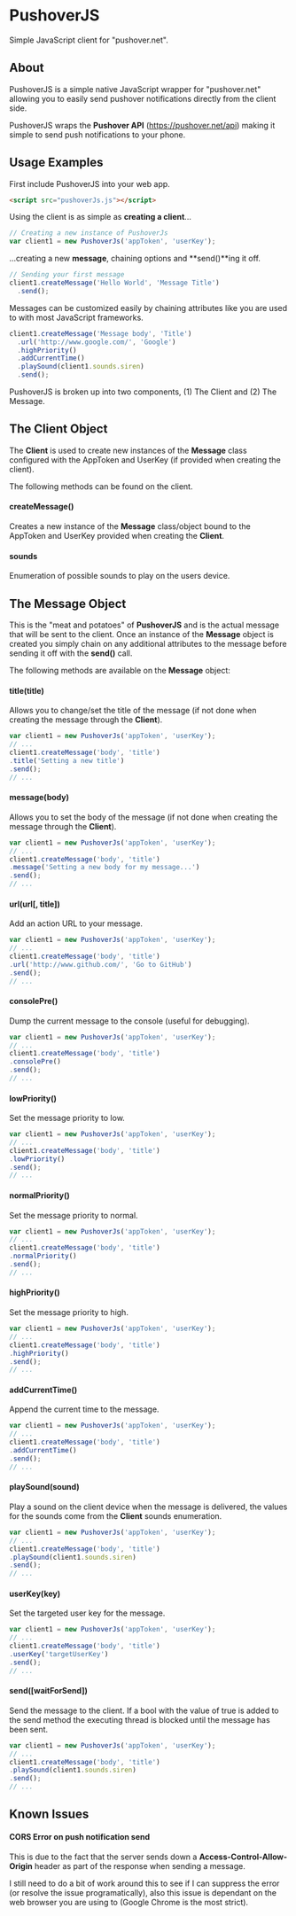 PushoverJS
==========

Simple JavaScript client for "pushover.net".

## About

PushoverJS is a simple native JavaScript wrapper for "pushover.net" allowing you to easily send pushover notifications directly from the client side.

PushoverJS wraps the **Pushover API** (https://pushover.net/api) making it simple to send push notifications to your phone.

## Usage Examples

First include PushoverJS into your web app.

```html
<script src="pushoverJs.js"></script>
```

Using the client is as simple as **creating a client**...

```javascript
// Creating a new instance of PushoverJs
var client1 = new PushoverJs('appToken', 'userKey');
```

...creating a new **message**, chaining options and **send()**ing it off.

```javascript
// Sending your first message
client1.createMessage('Hello World', 'Message Title')
  .send();
```

Messages can be customized easily by chaining attributes like you are used to with most JavaScript frameworks.

```javascript
client1.createMessage('Message body', 'Title')
  .url('http://www.google.com/', 'Google')
  .highPriority()
  .addCurrentTime()
  .playSound(client1.sounds.siren)
  .send();
```

PushoverJS is broken up into two components, (1) The Client and (2) The Message.

## The Client Object
The **Client** is used to create new instances of the **Message** class configured with the AppToken and UserKey (if provided when creating the client).

The following methods can be found on the client.

#### createMessage()
Creates a new instance of the **Message** class/object bound to the AppToken and UserKey provided when creating the **Client**.

#### sounds
Enumeration of possible sounds to play on the users device.

## The Message Object
This is the "meat and potatoes" of **PushoverJS** and is the actual message that will be sent to the client. Once an instance of the **Message** object is created you simply chain on any additional attributes to the message before sending it off with the **send()** call.

The following methods are available on the **Message** object:

#### title(title)
Allows you to change/set the title of the message (if not done when creating the message through the **Client**).

```javascript
var client1 = new PushoverJs('appToken', 'userKey');
// ...
client1.createMessage('body', 'title')
.title('Setting a new title')
.send();
// ...
```

#### message(body)
Allows you to set the body of the message (if not done when creating the message through the **Client**).

```javascript
var client1 = new PushoverJs('appToken', 'userKey');
// ...
client1.createMessage('body', 'title')
.message('Setting a new body for my message...')
.send();
// ...
```

#### url(url[, title])
Add an action URL to your message.

```javascript
var client1 = new PushoverJs('appToken', 'userKey');
// ...
client1.createMessage('body', 'title')
.url('http://www.github.com/', 'Go to GitHub')
.send();
// ...
```

#### consolePre()
Dump the current message to the console (useful for debugging).

```javascript
var client1 = new PushoverJs('appToken', 'userKey');
// ...
client1.createMessage('body', 'title')
.consolePre()
.send();
// ...
```

#### lowPriority()
Set the message priority to low.

```javascript
var client1 = new PushoverJs('appToken', 'userKey');
// ...
client1.createMessage('body', 'title')
.lowPriority()
.send();
// ...
```

#### normalPriority()
Set the message priority to normal.

```javascript
var client1 = new PushoverJs('appToken', 'userKey');
// ...
client1.createMessage('body', 'title')
.normalPriority()
.send();
// ...
```

#### highPriority()
Set the message priority to high.

```javascript
var client1 = new PushoverJs('appToken', 'userKey');
// ...
client1.createMessage('body', 'title')
.highPriority()
.send();
// ...
```

#### addCurrentTime()
Append the current time to the message.

```javascript
var client1 = new PushoverJs('appToken', 'userKey');
// ...
client1.createMessage('body', 'title')
.addCurrentTime()
.send();
// ...
```

#### playSound(sound)
Play a sound on the client device when the message is delivered, the values for the sounds come from the **Client** sounds enumeration.

```javascript
var client1 = new PushoverJs('appToken', 'userKey');
// ...
client1.createMessage('body', 'title')
.playSound(client1.sounds.siren)
.send();
// ...
```

#### userKey(key)
Set the targeted user key for the message.

```javascript
var client1 = new PushoverJs('appToken', 'userKey');
// ...
client1.createMessage('body', 'title')
.userKey('targetUserKey')
.send();
// ...
```

#### send([waitForSend])
Send the message to the client. If a bool with the value of true is added to the send method the executing thread is blocked until the message has been sent.

```javascript
var client1 = new PushoverJs('appToken', 'userKey');
// ...
client1.createMessage('body', 'title')
.playSound(client1.sounds.siren)
.send();
// ...
```

## Known Issues
#### CORS Error on push notification send
This is due to the fact that the server sends down a **Access-Control-Allow-Origin** header as part of the response when sending a message. 

I still need to do a bit of work around this to see if I can suppress the error (or resolve the issue programatically), also this issue is dependant on the web browser you are using to (Google Chrome is the most strict).
